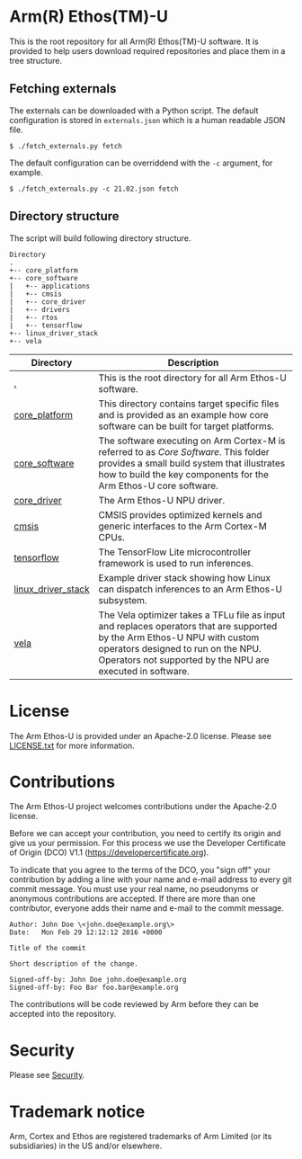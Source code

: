 # Arm(R) Ethos(TM)-U

This is the root repository for all Arm(R) Ethos(TM)-U software. It is provided
to help users download required repositories and place them in a tree structure.

## Fetching externals

The externals can be downloaded with a Python script. The default configuration
is stored in `externals.json` which is a human readable JSON file.

```
$ ./fetch_externals.py fetch
```

The default configuration can be overriddend with the `-c` argument, for
example.

```
$ ./fetch_externals.py -c 21.02.json fetch
```

## Directory structure

The script will build following directory structure.

```
Directory
.
+-- core_platform
+-- core_software
|   +-- applications
|   +-- cmsis
|   +-- core_driver
|   +-- drivers
|   +-- rtos
|   +-- tensorflow
+-- linux_driver_stack
+-- vela
```

| Directory | Description |
--- | ---
| [.](https://review.mlplatform.org/plugins/gitiles/ml/ethos-u/ethos-u) | This is the root directory for all Arm Ethos-U software. |
| [core_platform](https://review.mlplatform.org/plugins/gitiles/ml/ethos-u/ethos-u-core-platform) | This directory contains target specific files and is provided as an example how core software can be built for target platforms. |
| [core_software](https://review.mlplatform.org/plugins/gitiles/ml/ethos-u/ethos-u-core-software) | The software executing on Arm Cortex-M is referred to as _Core Software_. This folder provides a small build system that illustrates how to build the key components for the Arm Ethos-U core software. |
| [core_driver](https://review.mlplatform.org/plugins/gitiles/ml/ethos-u/ethos-u-core-driver) | The Arm Ethos-U NPU driver. |
| [cmsis](https://github.com/ARM-software/CMSIS_5) | CMSIS provides optimized kernels and generic interfaces to the Arm Cortex-M CPUs. |
| [tensorflow](https://github.com/tensorflow/tensorflow) | The TensorFlow Lite microcontroller framework is used to run inferences. |
| [linux_driver_stack](https://review.mlplatform.org/plugins/gitiles/ml/ethos-u/ethos-u-linux-driver-stack) | Example driver stack showing how Linux can dispatch inferences to an Arm Ethos-U subsystem. |
| [vela](https://review.mlplatform.org/plugins/gitiles/ml/ethos-u/ethos-u-vela) | The Vela optimizer takes a TFLu file as input and replaces operators that are supported by the Arm Ethos-U NPU with custom operators designed to run on the NPU. Operators not supported by the NPU are executed in software. |

# License

The Arm Ethos-U is provided under an Apache-2.0 license. Please see
[LICENSE.txt](LICENSE.txt) for more information.

# Contributions

The Arm Ethos-U project welcomes contributions under the Apache-2.0 license.

Before we can accept your contribution, you need to certify its origin and give
us your permission. For this process we use the Developer Certificate of Origin
(DCO) V1.1 (https://developercertificate.org).

To indicate that you agree to the terms of the DCO, you "sign off" your
contribution by adding a line with your name and e-mail address to every git
commit message. You must use your real name, no pseudonyms or anonymous
contributions are accepted. If there are more than one contributor, everyone
adds their name and e-mail to the commit message.

```
Author: John Doe \<john.doe@example.org\>
Date:   Mon Feb 29 12:12:12 2016 +0000

Title of the commit

Short description of the change.
   
Signed-off-by: John Doe john.doe@example.org
Signed-off-by: Foo Bar foo.bar@example.org
```

The contributions will be code reviewed by Arm before they can be accepted into
the repository.

# Security

Please see [Security](SECURITY.md).

# Trademark notice

Arm, Cortex and Ethos are registered trademarks of Arm Limited (or its
subsidiaries) in the US and/or elsewhere.
